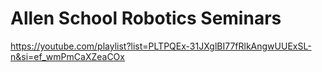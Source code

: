 # Allen School Robotics Seminars

https://youtube.com/playlist?list=PLTPQEx-31JXglBI77fRlkAngwUUExSL-n&si=ef_wmPmCaXZeaCOx
